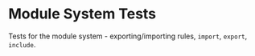 # Module System Tests

Tests for the module system - exporting/importing rules, `import`, `export`, `include`.